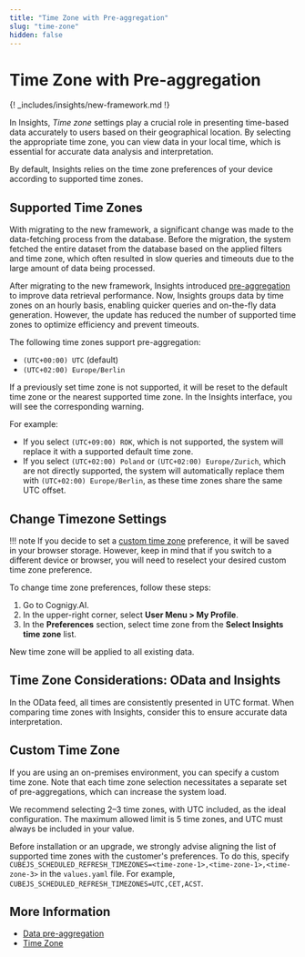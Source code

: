 ```yaml
---
title: "Time Zone with Pre-aggregation"
slug: "time-zone"
hidden: false
---
```


# Time Zone with Pre-aggregation

{! _includes/insights/new-framework.md !}

In Insights, _Time zone_ settings play a crucial role in presenting time-based data accurately to users based on their geographical location.
By selecting the appropriate time zone, you can view data in your local time, which is essential for accurate data analysis and interpretation.

By default, Insights relies on the time zone preferences of your device according to supported time zones.

## Supported Time Zones

With migrating to the new framework, a significant change was made to the data-fetching process from the database.
Before the migration, the system fetched the entire dataset from the database based on the applied filters and time zone,
which often resulted in slow queries and timeouts due to the large amount of data being processed.

After migrating to the new framework, Insights introduced [pre-aggregation](pre-aggregation.md) to improve data retrieval performance.
Now, Insights groups data by time zones on an hourly basis, enabling quicker queries and on-the-fly data generation. However, the update has reduced the number of supported time zones to optimize efficiency and prevent timeouts.

The following time zones support pre-aggregation:

- `(UTC+00:00) UTC` (default)
- `(UTC+02:00) Europe/Berlin`

If a previously set time zone is not supported, it will be reset to the default time zone or the nearest supported time zone.
In the Insights interface, you will see the corresponding warning.

For example:

- If you select `(UTC+09:00) ROK`, which is not supported, the system will replace it with a supported default time zone.
- If you select `(UTC+02:00) Poland` or `(UTC+02:00) Europe/Zurich`, which are not directly supported, the system will automatically replace them with `(UTC+02:00) Europe/Berlin`, as these time zones share the same UTC offset.


## Change Timezone Settings

!!! note
    If you decide to set a [custom time zone](#custom-time-zone) preference, it will be saved in your browser storage.
    However, keep in mind that if you switch to a different device or browser, you will need to reselect your desired custom time zone preference.

To change time zone preferences, follow these steps:

1. Go to Cognigy.AI.
2. In the upper-right corner, select **User Menu > My Profile**.
3. In the **Preferences** section, select time zone from the **Select Insights time zone** list.

New time zone will be applied to all existing data.

## Time Zone Considerations: OData and Insights

In the OData feed, all times are consistently presented in UTC format.
When comparing time zones with Insights, consider this to ensure accurate data interpretation.

## Custom Time Zone

If you are using an on-premises environment, you can specify a custom time zone.
Note that each time zone selection necessitates a separate set of pre-aggregations, which can increase the system load.

We recommend selecting 2–3 time zones, with UTC included, as the ideal configuration. The maximum allowed limit is 5 time zones, and UTC must always be included in your value.

Before installation or an upgrade, we strongly advise aligning the list of supported time zones with the customer's preferences. To do this, specify `CUBEJS_SCHEDULED_REFRESH_TIMEZONES=<time-zone-1>,<time-zone-1>,<time-zone-3>` in the `values.yaml` file. For example, `CUBEJS_SCHEDULED_REFRESH_TIMEZONES=UTC,CET,ACST`.

## More Information

- [Data pre-aggregation](pre-aggregation.md)
- [Time Zone](time-zone.md)